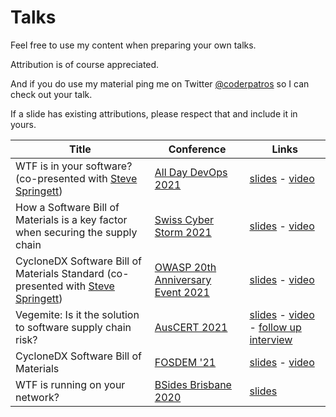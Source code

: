 # Talks

Feel free to use my content when preparing your own talks.

Attribution is of course appreciated.

And if you do use my material ping me on Twitter [@coderpatros](https://twitter.com/coderpatros) so I can check out your talk.

If a slide has existing attributions, please respect that and include it in yours.

Title | Conference | Links
--- | --- | ---
WTF is in your software? (co-presented with [Steve Springett](https://github.com/stevespringett)) | [All Day DevOps 2021](https://www.alldaydevops.com/) | [slides](All%20Day%20DevOps%202021%20-%20WTF%20is%20in%20your%20software.pdf) - [video](https://play.vidyard.com/nW76zidmn61HaN95uxAaTN?)
How a Software Bill of Materials is a key factor when securing the supply chain | [Swiss Cyber Storm 2021](https://www.swisscyberstorm.com/) | [slides](Swiss%20Cyber%20Storm%202021%20How%20a%20Software%20Bill%20of%20Materials%20is%20a%20key%20factor%20when%20securing%20the%20supply%20chain.pdf) - [video](https://www.youtube.com/watch?v=zQmtdV-4ZiQ&list=PLpSWQuopCAzJ2OKWf1qbeDQkYJClZj7XQ&index=8)
CycloneDX Software Bill of Materials Standard (co-presented with [Steve Springett](https://github.com/stevespringett)) | [OWASP 20th Anniversary Event 2021](https://owasp.org/) | [slides](OWASP%2020th%20Anniversary%20-%20CycloneDX%20Software%20Bill%20of%20Materials%20Standard.pdf) - [video](https://youtu.be/BFLHqO-2Kpo?t=6608)
Vegemite: Is it the solution to software supply chain risk? | [AusCERT 2021](https://conference.auscert.org.au/) | [slides](AusCERT%202021%20Vegemite%20-%20Is%20it%20the%20solution%20to%20software%20supply%20chain%20risk.pdf) - [video](https://youtu.be/6rPn_wziuG4?t=155) - [follow up interview](https://www.databreachtoday.com/supply-chain-role-software-bills-materials-a-16723)
CycloneDX Software Bill of Materials | [FOSDEM '21](https://fosdem.org/) | [slides](FOSDEM%202021%20CycloneDX%20Software%20Bill%20of%20Materials.pdf) - [video](https://video.fosdem.org/2021/D.composition/sca_cyclone_sbom.mp4)
WTF is running on your network? | [BSides Brisbane 2020](https://bsidesbrisbane.com/) | [slides](BSides%20Brisbane%202020%20-%20WTF%20is%20running%20on%20your%20network.pdf)
